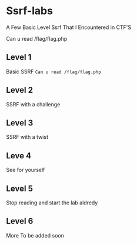# Ssrf-labs

A Few Basic Level Ssrf That I Encountered in CTF'S

Can u read  /flag/flag.php

## Level 1
  Basic SSRF `Can u read /flag/flag.php`
## Level 2
  SSRF with a challenge
## Level 3
  SSRF with a twist
## Leve 4
  See for yourself
## Level 5 
   Stop reading and start the lab aldredy
## Level 6
 More To be added soon
